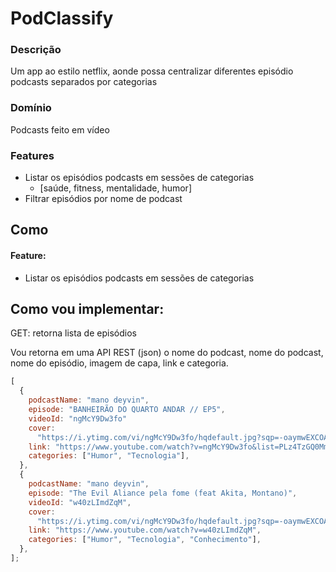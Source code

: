 # PodClassify

### Descrição

Um app ao estilo netflix, aonde possa centralizar diferentes episódio podcasts separados por categorias

### Domínio

Podcasts feito em vídeo

### Features

- Listar os episódios podcasts em sessões de categorias
  - [saúde, fitness, mentalidade, humor]
- Filtrar episódios por nome de podcast

## Como

#### Feature:

- Listar os episódios podcasts em sessões de categorias

## Como vou implementar:

GET: retorna lista de episódios

Vou retorna em uma API REST (json) o nome do podcast, nome do podcast,
nome do episódio, imagem de capa, link e categoria.

```js
[
  {
    podcastName: "mano deyvin",
    episode: "BANHEIRÃO DO QUARTO ANDAR // EP5",
    videoId: "ngMcY9Dw3fo"
    cover:
      "https://i.ytimg.com/vi/ngMcY9Dw3fo/hqdefault.jpg?sqp=-oaymwEXCOADEI4CSFryq4qpAwkIARUAAIhCGAE=&rs=AOn4CLC_I2X2Xn5w3yEoFl2p26MiTcKR-Q",
    link: "https://www.youtube.com/watch?v=ngMcY9Dw3fo&list=PLz4TzGQ0MmlKB2-8q2LT2xND3potFmuy5",
    categories: ["Humor", "Tecnologia"],
  },
  {
    podcastName: "mano deyvin",
    episode: "The Evil Aliance pela fome (feat Akita, Montano)",
    videoId: "w40zLImdZqM",
    cover:
      "https://i.ytimg.com/vi/ngMcY9Dw3fo/hqdefault.jpg?sqp=-oaymwEXCOADEI4CSFryq4qpAwkIARUAAIhCGAE=&rs=AOn4CLC_I2X2Xn5w3yEoFl2p26MiTcKR-Q",
    link: "https://www.youtube.com/watch?v=w40zLImdZqM",
    categories: ["Humor", "Tecnologia", "Conhecimento"],
  },
];
```
